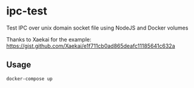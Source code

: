 # ipc-test

Test IPC over unix domain socket file using NodeJS and Docker volumes

Thanks to Xaekai for the example: https://gist.github.com/Xaekai/e1f711cb0ad865deafc11185641c632a

## Usage

```
docker-compose up
```
